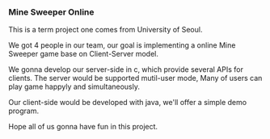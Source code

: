 ### Mine Sweeper Online
This is a term project one comes from University of Seoul.

We got 4 people in our team, our goal is implementing a online Mine Sweeper game
base on Client-Server model.

We gonna develop our server-side in c, which provide several APIs for clients.
The server would be supported mutil-user mode, Many of users can play game happyly and simultaneously.

Our client-side would be developed with java, we'll offer a simple demo program.

Hope all of us gonna have fun in this project.
